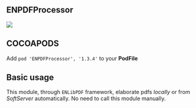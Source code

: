 ## ENPDFProcessor

![](https://badgen.net/badge/stable/1.3.4/blue)

## COCOAPODS

Add `pod 'ENPDFProcessor', '1.3.4'` to your **PodFile**

## Basic usage

This module, through `ENLibPDF` framework, elaborate pdfs _locally_ or from _SoftServer_ automatically. No need to call this module manually.
